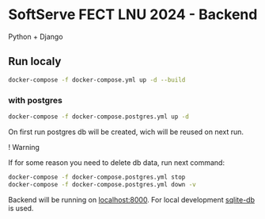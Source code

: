 # SoftServe FECT LNU 2024 - Backend
Python + Django

## Run localy

```sh
docker-compose -f docker-compose.yml up -d --build
```

### with postgres
```sh
docker-compose -f docker-compose.postgres.yml up -d
```
On first run postgres db will be created, wich will be reused on next run. 

! Warning

If for some reason you need to delete db data, run next command:
```sh
docker-compose -f docker-compose.postgres.yml stop
docker-compose -f docker-compose.postgres.yml down -v
```


Backend will be running on [localhost:8000](http://127.0.0.1:8000). For local development [sqlite-db](./db.sqlite3) is used.

